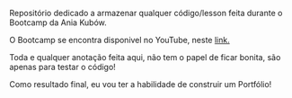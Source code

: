 <p>Repositório dedicado a armazenar qualquer código/lesson feita durante o Bootcamp da Ania Kubów.</p>

<p>O Bootcamp se encontra disponivel no YouTube, neste <a href="https://www.youtube.com/watch?v=Xm4BObh4MhI">link.</a></p>

<p>Toda e qualquer anotação feita aqui, não tem o papel de ficar bonita, são apenas para testar o código!</p>

<p>Como resultado final, eu vou ter a habilidade de construir um Portfólio!</p>